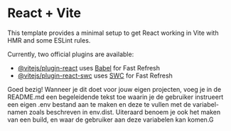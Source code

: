 # React + Vite

This template provides a minimal setup to get React working in Vite with HMR and some ESLint rules.

Currently, two official plugins are available:

- [@vitejs/plugin-react](https://github.com/vitejs/vite-plugin-react/blob/main/packages/plugin-react/README.md) uses [Babel](https://babeljs.io/) for Fast Refresh
- [@vitejs/plugin-react-swc](https://github.com/vitejs/vite-plugin-react-swc) uses [SWC](https://swc.rs/) for Fast Refresh


Goed bezig! Wanneer je dit doet voor jouw eigen projecten, voeg je in de README.md een begeleidende tekst toe
waarin je de gebruiker instrueert een eigen .env bestand aan te maken en deze te vullen met de variabel-namen
zoals beschreven in env.dist.
Uiteraard benoem je ook het maken van een build, en waar de gebruiker aan deze variabelen kan komen.G